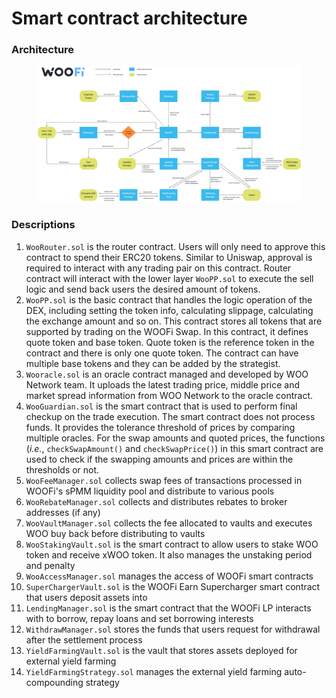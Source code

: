# Smart contract architecture

### Architecture

<figure><img src="../.gitbook/assets/image (1) (2).png" alt=""><figcaption></figcaption></figure>

### Descriptions

1. `WooRouter.sol` is the router contract. Users will only need to approve this contract to spend their ERC20 tokens. Similar to Uniswap, approval is required to interact with any trading pair on this contract. Router contract will interact with the lower layer `WooPP.sol` to execute the sell logic and send back users the desired amount of tokens.&#x20;
2. `WooPP.sol` is the basic contract that handles the logic operation of the DEX, including setting the token info, calculating slippage, calculating the exchange amount and so on. This contract stores all tokens that are supported by trading on the WOOFi Swap. In this contract, it defines quote token and base token. Quote token is the reference token in the contract and there is only one quote token. The contract can have multiple base tokens and they can be added by the strategist.&#x20;
3. `Wooracle.sol` is an oracle contract managed and developed by WOO Network team. It uploads the latest trading price, middle price and market spread information from WOO Network to the oracle contract.
4. `WooGuardian.sol` is the smart contract that is used to perform final checkup on the trade execution. The smart contract does not process funds. It provides the tolerance threshold of prices by comparing multiple oracles. For the swap amounts and quoted prices, the functions (_i.e._, `checkSwapAmount()` and `checkSwapPrice()`) in this smart contract are used to check if the swapping amounts and prices are within the thresholds or not.
5. `WooFeeManager.sol` collects swap fees of transactions processed in WOOFi's sPMM liquidity pool and distribute to various pools
6. `WooRebateManager.sol` collects and distributes rebates to broker addresses (if any)&#x20;
7. `WooVaultManager.sol` collects the fee allocated to vaults and executes WOO buy back before distributing to vaults
8. `WooStakingVault.sol` is the smart contract to allow users to stake WOO token and receive xWOO token. It also manages the unstaking period and penalty
9. `WooAccessManager.sol` manages the access of WOOFi smart contracts
10. `SuperChargerVault.sol` is the WOOFi Earn Supercharger smart contract that users deposit assets into
11. `LendingManager.sol` is the smart contract that the WOOFi LP interacts with to borrow, repay loans and set borrowing interests
12. `WithdrawManager.sol` stores the funds that users request for withdrawal after the settlement process
13. `YieldFarmingVault.sol` is the vault that stores assets deployed for external yield farming
14. `YieldFarmingStrategy.sol` manages the external yield farming auto-compounding strategy

